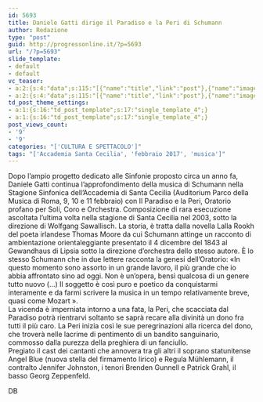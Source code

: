 ```yaml
---
id: 5693
title: Daniele Gatti dirige il Paradiso e la Peri di Schumann
author: Redazione
type: "post"
guid: http://progressonline.it/?p=5693
url: "/?p=5693"
slide_template:
- default
- default
vc_teaser:
- a:2:{s:4:"data";s:115:"[{"name":"title","link":"post"},{"name":"image","image":"featured","link":"none"},{"name":"text","mode":"excerpt"}]";s:7:"bgcolor";s:0:"";}
- a:2:{s:4:"data";s:115:"[{"name":"title","link":"post"},{"name":"image","image":"featured","link":"none"},{"name":"text","mode":"excerpt"}]";s:7:"bgcolor";s:0:"";}
td_post_theme_settings:
- a:1:{s:16:"td_post_template";s:17:"single_template_4";}
- a:1:{s:16:"td_post_template";s:17:"single_template_4";}
post_views_count:
- '9'
- '9'
categories: "['CULTURA E SPETTACOLO']"
tags: "['Accademia Santa Cecilia', 'febbraio 2017', 'musica']"
---
```


Dopo l’ampio progetto dedicato alle Sinfonie proposto circa un anno fa, Daniele Gatti continua l’approfondimento della musica di Schumann nella Stagione Sinfonica dell’Accademia di Santa Cecilia (Auditorium Parco della Musica di Roma, 9, 10 e 11 febbraio) con Il Paradiso e la Peri, Oratorio profano per Soli, Coro e Orchestra. Composizione di rara esecuzione ascoltata l’ultima volta nella stagione di Santa Cecilia nel 2003, sotto la direzione di Wolfgang Sawallisch. La storia, è tratta dalla novella Lalla Rookh del poeta irlandese Thomas Moore da cui Schumann attinge un racconto di ambientazione orientaleggiante presentato il 4 dicembre del 1843 al Gewandhaus di Lipsia sotto la direzione d’orchestra dello stesso autore. È lo stesso Schumann che in due lettere racconta la genesi dell’Oratorio: «In questo momento sono assorto in un grande lavoro, il più grande che io abbia affrontato sino ad oggi. Non è un’opera, bensì qualcosa di un genere tutto nuovo (…) Il soggetto è così puro e poetico da conquistarmi interamente e da farmi scrivere la musica in un tempo relativamente breve, quasi come Mozart ».  
La vicenda è imperniata intorno a una fata, la Peri, che scacciata dal Paradiso potrà rientrarvi soltanto se saprà recare alla divinità un dono fra tutti il più caro. La Peri inizia così le sue peregrinazioni alla ricerca del dono, che troverà nelle lacrime di pentimento di un bandito sanguinario, commosso dalla purezza della preghiera di un fanciullo.  
Pregiato il cast dei cantanti che annovera tra gli altri il soprano statunitense Angel Blue (nuova stella del firmamento lirico) e Regula Mühlemann, il contralto Jennifer Johnston, i tenori Brenden Gunnell e Patrick Grahl, il basso Georg Zeppenfeld.

DB
